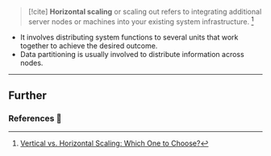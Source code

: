 > [!cite] 
> **Horizontal scaling** or scaling out refers to integrating additional server nodes or machines into your existing system infrastructure. [^1]

- It involves distributing system functions to several units that work together to achieve the desired outcome.
- Data partitioning is usually involved to distribute information across nodes.


---
## Further

### References 📝

[^1]: [Vertical vs. Horizontal Scaling: Which One to Choose?](https://middleware.io/blog/vertical-vs-horizontal-scaling/)